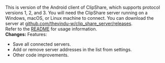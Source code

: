 This is version <VERSION> of the Android client of ClipShare, which supports protocol versions 1, 2, and 3.
You will need the ClipShare server running on a Windows, macOS, or Linux machine to connect. You can download the server at [github.com/thevindu-w/clip_share_server/releases](https://github.com/thevindu-w/clip_share_server/releases).
<br>
Refer to the [README](https://github.com/thevindu-w/clip_share_client/#how-to-use) for usage information.
<br>
**Changes:**
Features:
  - Save all connected servers.
  - Add or remove server addresses in the list from settings.
- Other code improvements.